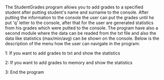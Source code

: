 The StudentGrades program allows you to add grades to a specified student after putting student's name and surname to the console. After putting the information to the console the user can put the grades until he put 'q' letter to the console, after that for the user are generated statistics from his grades which were putted to the console. 
The program have also a second module where the data can be readed from the txt file and also the data like statistics (max/min/avg) can be shown on the console.
Below is the description of the menu how the user can navigate in the program:

1: If you want to add grades to txt and show the statistics

2: If you want to add grades to memory and show the statistics

3: End the program 
